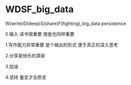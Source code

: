 # WDSF_big_data
W(write)D(deep)S(share)F(fighting)_big_data     persistence

0.输入 读书很重要 借鉴也同样重要

1.写作能力非常重要 是个输出的形式 便于真正的深入思考

2.分享是快乐的源泉

3.加油

4.坚持 量变才会质变

